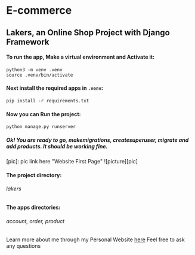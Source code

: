 # E-commerce
## Lakers, an Online Shop Project with Django Framework

#### To run the app, Make a virtual environment and Activate it:
    python3 -m venv .venv
    source .venv/bin/activate

#### Next install the required apps in `.venv`:
    pip install -r requirements.txt

#### Now you can Run the project:
    python manage.py runserver

##### Ok! You are ready to go, makemigrations, createsuperuser, migrate and add products. It should be working fine.

[pic]: pic link here "Website First Page"
![picture][pic]

#### The project directory: 
###### lakers

#### The apps directories:  
###### account, order, product


[blog]: https://masoud-shiri.com/
Learn more about me through my Personal Website [here][blog]
Feel free to ask any questions
